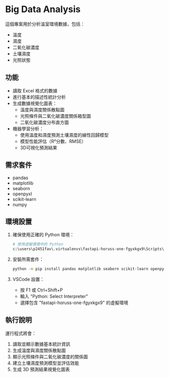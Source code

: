 # Big Data Analysis

這個專案用於分析溫室環境數據，包括：
- 溫度
- 濕度
- 二氧化碳濃度
- 土壤濕度
- 光照狀態

## 功能
- 讀取 Excel 格式的數據
- 進行基本的描述性統計分析
- 生成數據視覺化圖表：
  - 溫度與濕度關係散點圖
  - 光照條件與二氧化碳濃度關係箱型圖
  - 二氧化碳濃度分布直方圖
- 機器學習分析：
  - 使用溫度和濕度預測土壤濕度的線性回歸模型
  - 模型性能評估（R²分數、RMSE）
  - 3D可視化預測結果

## 需求套件
- pandas
- matplotlib
- seaborn
- openpyxl
- scikit-learn
- numpy

## 環境設置
1. 確保使用正確的 Python 環境：
   ```bash
   # 使用虛擬環境中的 Python
   c:\users\p2451fav\.virtualenvs\fastapi-horuss-one-fgyxkgx9\Scripts\python.exe
   ```

2. 安裝所需套件：
   ```bash
   python -m pip install pandas matplotlib seaborn scikit-learn openpyxl
   ```

3. VSCode 設置：
   - 按 F1 或 Ctrl+Shift+P
   - 輸入 "Python: Select Interpreter"
   - 選擇包含 "fastapi-horuss-one-fgyxkgx9" 的虛擬環境

## 執行說明
運行程式將會：
1. 讀取並顯示數據基本統計資訊
2. 生成溫度與濕度關係散點圖
3. 顯示光照條件與二氧化碳濃度的關係圖
4. 建立土壤濕度預測模型並評估效能
5. 生成 3D 預測結果視覺化圖表
